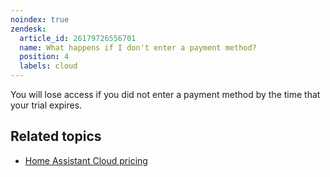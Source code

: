 ```yaml
---
noindex: true
zendesk:
  article_id: 26179726556701
  name: What happens if I don't enter a payment method?
  position: 4
  labels: cloud
---
```


You will lose access if you did not enter a payment method by the time that your trial expires.

## Related topics

- [Home Assistant Cloud pricing](https://www.nabucasa.com/pricing/)
